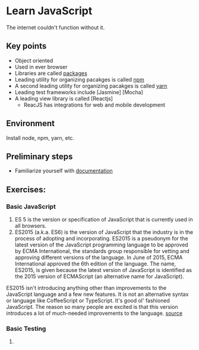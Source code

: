 # Learn JavaScript
The internet couldn't function without it.

## Key points
- Object oriented
- Used in ever browser
- Libraries are called [packages](https://rubygems.org/)
- Leading utility for organizing pacakges is called [npm](https://www.npmjs.com)
- A second leading utility for organizing pacakges is called [yarn](https://yarnpkg.com/en/)
- Leading test frameworks include [Jasmine] [Mocha]
- A leading view library is called [Reactjs]
  - ReacJS has integrations for web and mobile development

## Environment
Install node, npm, yarn, etc.

## Preliminary steps
- Familiarize yourself with [documentation](https://developer.mozilla.org/en-US/docs/Web/JavaScript)

## Exercises:
### Basic JavaScript
1. ES 5 is the version or specification of JavaScript that is currently used in all browsers.
2. ES2015 (a.k.a. ES6) is the version of JavaScript that the industry is in the process of adopting and incorporating.
ES2015 is a pseudonym for the latest version of the JavaScript programming language to be approved by ECMA International, the standards group responsible for vetting and approving different versions of the language. In June of 2015, ECMA International approved the 6th edition of the language. The name, ES2015, is given because the latest version of JavaScript is identified as the 2015 version of ECMAScript (an alternative name for JavaScript).

ES2015 isn't introducing anything other than improvements to the JavaScript language and a few new features. It is not an alternative syntax or language like CoffeeScript or TypeScript. It's good ol' fashioned JavaScript. The reason so many people are excited is that this version introduces a lot of much-needed improvements to the language. [source](https://themeteorchef.com/blog/what-is-es2015)

### Basic Testing
1.

